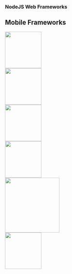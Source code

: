 ### NodeJS Web Frameworks
##  Mobile Frameworks

<div class="row"> 
    <div class="col-xs-6 col-sm-4 col-md-4">
        <img src="http://www.gajotres.net/wp-content/uploads/2014/12/famous-review-700x452.png" height="120">
    </div>
    <div class="col-xs-6 col-sm-4 col-md-4">
        <img src="http://ionicframework.com/img/ionic-logo-blue.svg" height="120">
    </div>
    <div class="col-xs-6 col-sm-4 col-md-4">
        <img src="https://pbs.twimg.com/profile_images/378800000861733171/b3UUdakh.png" height="120">
    </div>
</div>
<div class="row"> 
    <div class="col-xs-6 col-sm-4 col-md-4">
        <img src="http://blog.trifork.com/wp-content/uploads/2014/04/logo-sencha.jpeg" height="120">
    </div>
    <div class="col-xs-6 col-sm-4 col-md-4">
        <img src="http://www.gajotres.net/wp-content/uploads/2014/12/kendoui-reiew-700x448.png" height="180">
    </div>
    <div class="col-xs-6 col-sm-4 col-md-4">
        <img src="http://www.gajotres.net/wp-content/uploads/2014/12/jquery-mobile-review-700x448.png" height="120">
    </div>
</div>